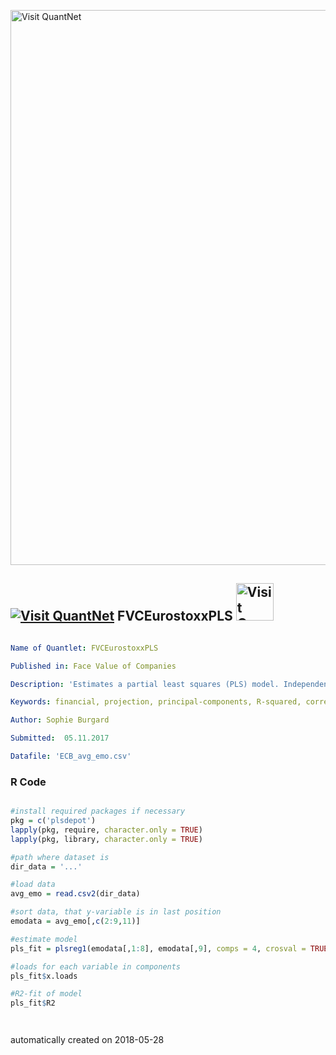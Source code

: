 [<img src="https://github.com/QuantLet/Styleguide-and-FAQ/blob/master/pictures/banner.png" width="888" alt="Visit QuantNet">](http://quantlet.de/)

## [<img src="https://github.com/QuantLet/Styleguide-and-FAQ/blob/master/pictures/qloqo.png" alt="Visit QuantNet">](http://quantlet.de/) **FVCEurostoxxPLS** [<img src="https://github.com/QuantLet/Styleguide-and-FAQ/blob/master/pictures/QN2.png" width="60" alt="Visit QuantNet 2.0">](http://quantlet.de/)

```yaml

Name of Quantlet: FVCEurostoxxPLS

Published in: Face Value of Companies

Description: 'Estimates a partial least squares (PLS) model. Independent variables are averaged emotion scores (anger, disgust, fear, contempt, happiness, neutrality, sadness, surprise) for all webcasts of press conferences held by the European central bank between Jan. 2011 and Sep. 2017. The dependent variable is daily return data of Eurostoxx50.'

Keywords: financial, projection, principal-components, R-squared, correlation, multi-dimensional, returns

Author: Sophie Burgard

Submitted:  05.11.2017

Datafile: 'ECB_avg_emo.csv'


```

### R Code
```r

#install required packages if necessary
pkg = c('plsdepot')
lapply(pkg, require, character.only = TRUE)
lapply(pkg, library, character.only = TRUE)

#path where dataset is 
dir_data = '...'

#load data
avg_emo = read.csv2(dir_data) 

#sort data, that y-variable is in last position 
emodata = avg_emo[,c(2:9,11)]

#estimate model
pls_fit = plsreg1(emodata[,1:8], emodata[,9], comps = 4, crosval = TRUE)

#loads for each variable in components
pls_fit$x.loads

#R2-fit of model
pls_fit$R2




```

automatically created on 2018-05-28
